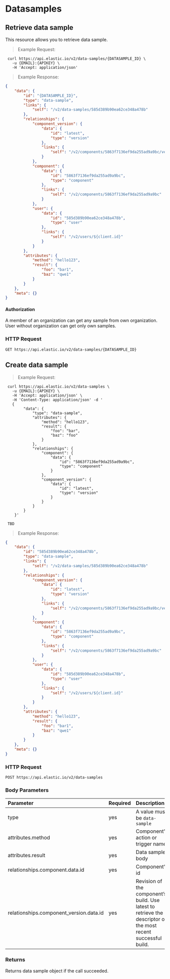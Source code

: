 # Datasamples

## Retrieve data sample
This resource allows you to retrieve data sample.

> Example Request:

```shell
 curl https://api.elastic.io/v2/data-samples/{DATASAMPLE_ID} \
   -u {EMAIL}:{APIKEY} \
   -H 'Accept: application/json'
```

> Example Response:

```json
{
    "data": {
        "id": "{DATASAMPLE_ID}",
        "type": "data-sample",
        "links": {
            "self": "/v2/data-samples/585d389b90ea62ce348a478b"
        },
        "relationships": {
            "component_version": {
                "data": {
                    "id": "latest",
                    "type": "version"
                },
                "links": {
                    "self": "/v2/components/5863f7136ef9da255ad9a9bc/versions/latest"
                }
            },
            "component": {
                "data": {
                    "id": "5863f7136ef9da255ad9a9bc",
                    "type": "component"
                },
                "links": {
                    "self": "/v2/components/5863f7136ef9da255ad9a9bc"
                }
            },
            "user": {
                "data": {
                    "id": "585d389b90ea62ce348a478b",
                    "type": "user"
                },
                "links": {
                    "self": "/v2/users/${client.id}"
                }
            }
        },
        "attributes": {
            "method": "hello123",
            "result": {
                "foo": "bar1",
                "baz": "qwe1"
            }
        }
    },
    "meta": {}
}
```

#### Authorization

A member of an organization can get any sample from own organization. User without organization can get only own samples.

### HTTP Request

``GET https://api.elastic.io/v2/data-samples/{DATASAMPLE_ID}``































## Create data sample

> Example Request:

```shell
 curl https://api.elastic.io/v2/data-samples \
   -u {EMAIL}:{APIKEY} \
   -H 'Accept: application/json' \
   -H 'Content-Type: application/json' -d '
   {
        "data": {
            "type": "data-sample",
            "attributes": {
                "method": "hello123",
                "result": {
                    "foo": "bar",
                    "baz": "foo"
                }
            },
            "relationships": {
                "component": {
                    "data": {
                        "id": "5863f7136ef9da255ad9a9bc",
                        "type": "component"
                    }
                },
                "component_version": {
                    "data": {
                        "id": "latest",
                        "type": "version"
                    }
                }
            }
        }
    }'
```

```
 TBD
```

> Example Response:

```json
{
    "data": {
        "id": "585d389b90ea62ce348a478b",
        "type": "data-sample",
        "links": {
            "self": "/v2/data-samples/585d389b90ea62ce348a478b"
        },
        "relationships": {
            "component_version": {
                "data": {
                    "id": "latest",
                    "type": "version"
                },
                "links": {
                    "self": "/v2/components/5863f7136ef9da255ad9a9bc/versions/latest"
                }
            },
            "component": {
                "data": {
                    "id": "5863f7136ef9da255ad9a9bc",
                    "type": "component"
                },
                "links": {
                    "self": "/v2/components/5863f7136ef9da255ad9a9bc"
                }
            },
            "user": {
                "data": {
                    "id": "585d389b90ea62ce348a478b",
                    "type": "user"
                },
                "links": {
                    "self": "/v2/users/${client.id}"
                }
            }
        },
        "attributes": {
            "method": "hello123",
            "result": {
                "foo": "bar1",
                "baz": "qwe1"
            }
        }
    },
    "meta": {}
}
```

### HTTP Request

``POST https://api.elastic.io/v2/data-samples``


### Body Parameters

| Parameter | Required | Description |
| :--- | :--- | :--- |
| type | yes | A value must be ``data-sample`` |
| attributes.method | yes | Component's action or trigger name. |
| attributes.result | yes | Data sample body |
| relationships.component.data.id | yes | Component's id |
| relationships.component_version.data.id | yes | Revision of the component’s build. Use latest to retrieve the descriptor of the most recent successful build. |

### Returns

Returns data sample object if the call succeeded.
